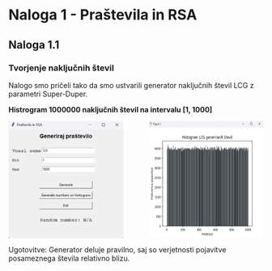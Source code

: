 # Naloga 1 - Praštevila in RSA

## Naloga 1.1

### Tvorjenje naključnih števil
Nalogo smo pričeli tako da smo ustvarili generator naključnih števil LCG z parametri Super-Duper.

**Histrogram 1000000 naključnih števil na intervalu [1, 1000]**

<div style="display: flex; justify-content: space-between;">
    <img src="images/generator_gui.png" alt="Generator GUI" style="width: 45%;"/>
    <img src="images/random_number_histogram.png" alt="Random Number Histogram" style="width: 45%;"/>
</div>

Ugotovitve: Generator deluje pravilno, saj so verjetnosti pojavitve posameznega števila relativno blizu.
